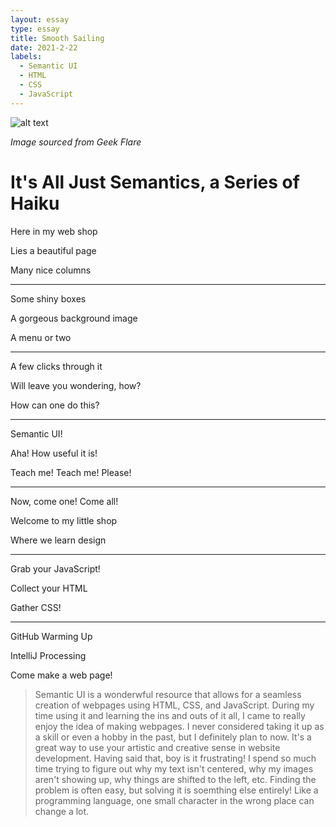 ```yaml
---
layout: essay
type: essay
title: Smooth Sailing
date: 2021-2-22
labels:
  - Semantic UI
  - HTML
  - CSS
  - JavaScript
---
```


![alt text](https://geekflare.com/wp-content/uploads/2019/12/css-gif.gif)

*Image sourced from Geek Flare*

**It's All Just Semantics, a Series of Haiku**
==============================================
Here in my web shop

Lies a beautiful page

Many nice columns

__________________
Some shiny boxes

A gorgeous background image

A menu or two

___________________
A few clicks through it

Will leave you wondering, how?

How can one do this?

___________________
Semantic UI!

Aha! How useful it is!

Teach me! Teach me! Please!

_____________________
Now, come one! Come all!

Welcome to my little shop

Where we learn design

_______________________
Grab your JavaScript!

Collect your HTML

Gather CSS!

________________________
GitHub Warming Up

IntelliJ Processing

Come make a web page!


>Semantic UI is a wonderwful resource that allows for a seamless creation of webpages using HTML, CSS, and JavaScript. During my time using it and learning the ins
>and outs of it all, I came to really enjoy the idea of making webpages. I never considered taking it up as a skill or even a hobby in the past, but I definitely
>plan to now. It's a great way to use your artistic and creative sense in website development. Having said that, boy is it frustrating! I spend so much time trying to figure out why my text isn't centered, why my images aren't showing up, why things are shifted to the left, etc. Finding the problem is often easy, but solving it is soemthing else entirely! Like a programming language, one small character in the wrong place can change a lot. 

